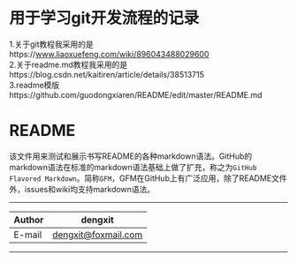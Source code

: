 用于学习git开发流程的记录
=======================
1.关于git教程我采用的是https://www.liaoxuefeng.com/wiki/896043488029600<br>
2.关于readme.md教程我采用的是https://blog.csdn.net/kaitiren/article/details/38513715<br>
3.readme模版https://github.com/guodongxiaren/README/edit/master/README.md

README
===========================
该文件用来测试和展示书写README的各种markdown语法。GitHub的markdown语法在标准的markdown语法基础上做了扩充，称之为`GitHub Flavored Markdown`。简称`GFM`，GFM在GitHub上有广泛应用，除了README文件外，issues和wiki均支持markdown语法。

****
	
|Author|dengxit|
|---|---
|E-mail|dengxit@foxmail.com


--------------------------------
[website]:http://www.dengxitong.com "我的个人网站"
